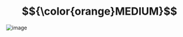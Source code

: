 # $${\color{orange}MEDIUM}$$
![image](https://user-images.githubusercontent.com/65892342/235103926-64633713-c2c8-4bd2-9635-c87b11520995.png)
